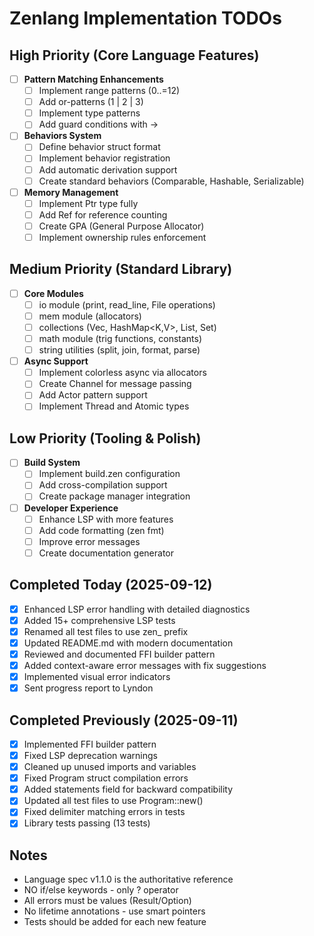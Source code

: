 # Zenlang Implementation TODOs

## High Priority (Core Language Features)
- [ ] **Pattern Matching Enhancements**
  - [ ] Implement range patterns (0..=12)
  - [ ] Add or-patterns (1 | 2 | 3)
  - [ ] Implement type patterns
  - [ ] Add guard conditions with ->
  
- [ ] **Behaviors System**
  - [ ] Define behavior struct format
  - [ ] Implement behavior registration
  - [ ] Add automatic derivation support
  - [ ] Create standard behaviors (Comparable, Hashable, Serializable)

- [ ] **Memory Management**
  - [ ] Implement Ptr<T> type fully
  - [ ] Add Ref<T> for reference counting
  - [ ] Create GPA (General Purpose Allocator)
  - [ ] Implement ownership rules enforcement

## Medium Priority (Standard Library)
- [ ] **Core Modules**
  - [ ] io module (print, read_line, File operations)
  - [ ] mem module (allocators)
  - [ ] collections (Vec<T>, HashMap<K,V>, List<T>, Set<T>)
  - [ ] math module (trig functions, constants)
  - [ ] string utilities (split, join, format, parse)
  
- [ ] **Async Support**
  - [ ] Implement colorless async via allocators
  - [ ] Create Channel<T> for message passing
  - [ ] Add Actor pattern support
  - [ ] Implement Thread and Atomic types

## Low Priority (Tooling & Polish)
- [ ] **Build System**
  - [ ] Implement build.zen configuration
  - [ ] Add cross-compilation support
  - [ ] Create package manager integration
  
- [ ] **Developer Experience**
  - [ ] Enhance LSP with more features
  - [ ] Add code formatting (zen fmt)
  - [ ] Improve error messages
  - [ ] Create documentation generator

## Completed Today (2025-09-12)
- [x] Enhanced LSP error handling with detailed diagnostics
- [x] Added 15+ comprehensive LSP tests
- [x] Renamed all test files to use zen_ prefix
- [x] Updated README.md with modern documentation
- [x] Reviewed and documented FFI builder pattern
- [x] Added context-aware error messages with fix suggestions
- [x] Implemented visual error indicators
- [x] Sent progress report to Lyndon

## Completed Previously (2025-09-11)
- [x] Implemented FFI builder pattern
- [x] Fixed LSP deprecation warnings  
- [x] Cleaned up unused imports and variables
- [x] Fixed Program struct compilation errors
- [x] Added statements field for backward compatibility
- [x] Updated all test files to use Program::new()
- [x] Fixed delimiter matching errors in tests
- [x] Library tests passing (13 tests)

## Notes
- Language spec v1.1.0 is the authoritative reference
- NO if/else keywords - only ? operator
- All errors must be values (Result/Option)
- No lifetime annotations - use smart pointers
- Tests should be added for each new feature
